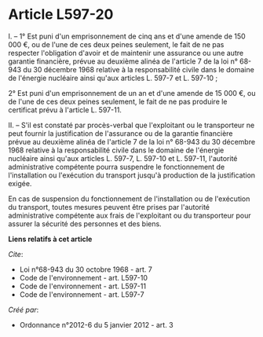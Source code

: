 # Article L597-20

I. – 1° Est puni d'un emprisonnement de cinq ans et d'une amende de 150 000 €, ou de l'une de ces deux peines seulement, le
fait de ne pas respecter l'obligation d'avoir et de maintenir une assurance ou une autre garantie financière, prévue au
deuxième alinéa de l'article 7 de la loi n° 68-943 du 30 décembre 1968 relative à la responsabilité civile dans le domaine de
l'énergie nucléaire ainsi qu'aux articles L. 597-7 et L. 597-10 ;

2° Est puni d'un emprisonnement de un an et d'une amende de 15 000 €, ou de l'une de ces deux peines seulement, le fait de ne
pas produire le certificat prévu à l'article L. 597-11.

II. – S'il est constaté par procès-verbal que l'exploitant ou le transporteur ne peut fournir la justification de l'assurance
ou de la garantie financière prévue au deuxième alinéa de l'article 7 de la loi n° 68-943 du 30 décembre 1968 relative à la
responsabilité civile dans le domaine de l'énergie nucléaire ainsi qu'aux articles L. 597-7, L. 597-10 et L. 597-11,
l'autorité administrative compétente pourra suspendre le fonctionnement de l'installation ou l'exécution du transport jusqu'à
production de la justification exigée.

En cas de suspension du fonctionnement de l'installation ou de l'exécution du transport, toutes mesures peuvent être prises
par l'autorité administrative compétente aux frais de l'exploitant ou du transporteur pour assurer la sécurité des personnes
et des biens.

**Liens relatifs à cet article**

_Cite_:

  - Loi n°68-943 du 30 octobre 1968 - art. 7
  - Code de l'environnement - art. L597-10
  - Code de l'environnement - art. L597-11
  - Code de l'environnement - art. L597-7

_Créé par_:

  - Ordonnance n°2012-6 du 5 janvier 2012 - art. 3

